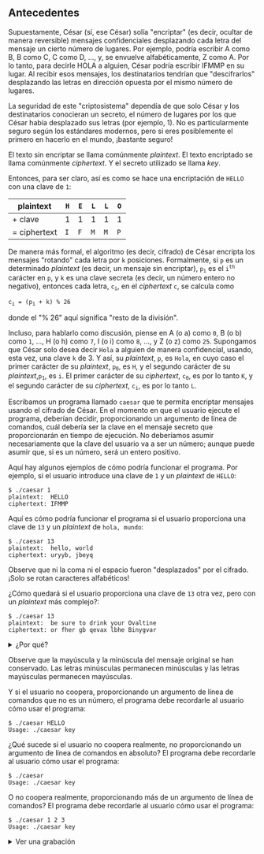 ## Antecedentes

Supuestamente, César (sí, ese César) solía "encriptar" (es decir, ocultar de manera reversible) mensajes confidenciales desplazando cada letra del mensaje un cierto número de lugares. Por ejemplo, podría escribir A como B, B como C, C como D, ..., y, se envuelve alfabéticamente, Z como A. Por lo tanto, para decirle HOLA a alguien, César podría escribir IFMMP en su lugar. Al recibir esos mensajes, los destinatarios tendrían que "descifrarlos" desplazando las letras en dirección opuesta por el mismo número de lugares.


La seguridad de este "criptosistema" dependía de que solo César y los destinatarios conocieran un secreto, el número de lugares por los que César había desplazado sus letras (por ejemplo, 1). No es particularmente seguro según los estándares modernos, pero si eres posiblemente el primero en hacerlo en el mundo, ¡bastante seguro!


El texto sin encriptar se llama comúnmente _plaintext_. El texto encriptado se llama comúnmente _ciphertext_. Y el secreto utilizado se llama _key_.


Entonces, para ser claro, así es como se hace una encriptación de `HELLO` con una clave de `1`:

<table>
  <thead>
    <tr>
      <th>plaintext</th>
      <th><code class="language-plaintext highlighter-rouge">H</code></th>
      <th><code class="language-plaintext highlighter-rouge">E</code></th>
      <th><code class="language-plaintext highlighter-rouge">L</code></th>
      <th><code class="language-plaintext highlighter-rouge">L</code></th>
      <th><code class="language-plaintext highlighter-rouge">O</code></th>
    </tr>
  </thead>
  <tbody>
    <tr>
      <td>+ clave</td>
      <td>1</td>
      <td>1</td>
      <td>1</td>
      <td>1</td>
      <td>1</td>
    </tr>
    <tr>
      <td>= ciphertext</td>
      <td><code class="language-plaintext highlighter-rouge">I</code></td>
      <td><code class="language-plaintext highlighter-rouge">F</code></td>
      <td><code class="language-plaintext highlighter-rouge">M</code></td>
      <td><code class="language-plaintext highlighter-rouge">M</code></td>
      <td><code class="language-plaintext highlighter-rouge">P</code></td>
    </tr>
  </tbody>
</table>


De manera más formal, el algoritmo (es decir, cifrado) de César encripta los mensajes "rotando" cada letra por `k` posiciones. Formalmente, si `p` es un determinado _plaintext_ (es decir, un mensaje sin encriptar), <code>p<sub>i</sub></code> es el  <code>i<sup>th</sup></code> carácter en `p`, y `k` es una clave secreta (es decir, un número entero no negativo), entonces cada letra,  <code>c<sub>i</sub></code>, en el _ciphertext_ `c`, se calcula como


<code>c<sub>i</sub> = (p<sub>i</sub> + k) % 26</code>


donde el "% 26" aquí significa "resto de la división".

Incluso, para hablarlo como discusión, piense en A (o a) como `0`, B (o b) como `1`, ..., H (o h) como `7`, I (o i) como `8`, ..., y Z (o z) como `25`. Supongamos que César solo desea decir `Hola` a alguien de manera confidencial, usando, esta vez, una clave `k` de 3. Y así, su _plaintext_, `p`, es `Hola`, en cuyo caso el primer carácter de su _plaintext_, <code>p<sub>0</sub></code>, es `H`, y el segundo carácter de su _plaintext_,<code>p<sub>1</sub></code>, es `i`. El primer carácter de su _ciphertext_, <code>c<sub>0</sub></code>, es por lo tanto  `K`, y el segundo carácter de su _ciphertext_, <code>c<sub>i</sub></code>, es por lo tanto `L`.

Escribamos un programa llamado `caesar` que te permita encriptar mensajes usando el cifrado de César. En el momento en que el usuario ejecute el programa, deberían decidir, proporcionando un argumento de línea de comandos, cuál debería ser la clave en el mensaje secreto que proporcionarán en tiempo de ejecución. No deberíamos asumir necesariamente que la clave del usuario va a ser un número; aunque puede asumir que, si es un número, será un entero positivo.

Aquí hay algunos ejemplos de cómo podría funcionar el programa. Por ejemplo, si el usuario introduce una clave de `1` y un _plaintext_ de `HELLO`:


    $ ./caesar 1
    plaintext:  HELLO
    ciphertext: IFMMP


Aquí es cómo podría funcionar el programa si el usuario proporciona una clave de `13` y un _plaintext_ de `hola, mundo`:

    $ ./caesar 13
    plaintext:  hello, world
    ciphertext: uryyb, jbeyq

Observe que ni la coma ni el espacio fueron "desplazados" por el cifrado. ¡Solo se rotan caracteres alfabéticos!

¿Cómo quedará si el usuario proporciona una clave de `13` otra vez, pero con un _plaintext_ más complejo?:

    $ ./caesar 13
    plaintext:  be sure to drink your Ovaltine 
    ciphertext: or fher gb qevax lbhe Binygvar
    
<details><summary>¿Por qué?</summary><div class="ratio ratio-16x9" data-video=""><iframe allow="accelerometer; autoplay; encrypted-media; gyroscope; picture-in-picture" allowfullscreen="" class="border" data-video="" src="https://www.youtube.com/embed/9K4FsAHB-C8?modestbranding=0&amp;rel=0&amp;showinfo=0"></iframe></div></details>

Observe que la mayúscula y la minúscula del mensaje original se han conservado. Las letras minúsculas permanecen minúsculas y las letras mayúsculas permanecen mayúsculas.


Y si el usuario no coopera, proporcionando un argumento de línea de comandos que no es un número, el programa debe recordarle al usuario cómo usar el programa:

    $ ./caesar HELLO
    Usage: ./caesar key

¿Qué sucede si el usuario no coopera realmente, no proporcionando un argumento de línea de comandos en absoluto? El programa debe recordarle al usuario cómo usar el programa:

    $ ./caesar
    Usage: ./caesar key

O no coopera realmente, proporcionando más de un argumento de línea de comandos? El programa debe recordarle al usuario cómo usar el programa:

    $ ./caesar 1 2 3
    Usage: ./caesar key


<details><summary>Ver una grabación</summary><script async="" data-autoplay="1" data-cols="100" data-loop="1" data-rows="12" id="asciicast-JnlhDTjc264WfGSoNxc0hsjEY" src="https://asciinema.org/a/JnlhDTjc264WfGSoNxc0hsjEY.js"></script></details>